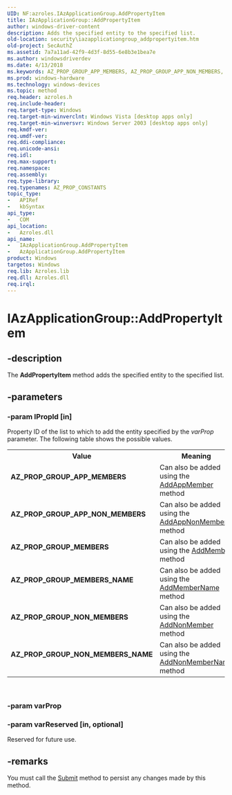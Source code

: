 ```yaml
---
UID: NF:azroles.IAzApplicationGroup.AddPropertyItem
title: IAzApplicationGroup::AddPropertyItem
author: windows-driver-content
description: Adds the specified entity to the specified list.
old-location: security\iazapplicationgroup_addpropertyitem.htm
old-project: SecAuthZ
ms.assetid: 7a7a11ad-42f9-4d3f-8d55-6e8b3e1bea7e
ms.author: windowsdriverdev
ms.date: 4/13/2018
ms.keywords: AZ_PROP_GROUP_APP_MEMBERS, AZ_PROP_GROUP_APP_NON_MEMBERS, AZ_PROP_GROUP_MEMBERS, AZ_PROP_GROUP_MEMBERS_NAME, AZ_PROP_GROUP_NON_MEMBERS, AZ_PROP_GROUP_NON_MEMBERS_NAME, AddPropertyItem, AddPropertyItem method [Security], AddPropertyItem method [Security],AzApplicationGroup object, AddPropertyItem method [Security],IAzApplicationGroup interface, AzApplicationGroup object [Security],AddPropertyItem method, IAzApplicationGroup interface [Security],AddPropertyItem method, IAzApplicationGroup.AddPropertyItem, IAzApplicationGroup::AddPropertyItem, azroles/IAzApplicationGroup::AddPropertyItem, security.iazapplicationgroup_addpropertyitem
ms.prod: windows-hardware
ms.technology: windows-devices
ms.topic: method
req.header: azroles.h
req.include-header: 
req.target-type: Windows
req.target-min-winverclnt: Windows Vista [desktop apps only]
req.target-min-winversvr: Windows Server 2003 [desktop apps only]
req.kmdf-ver: 
req.umdf-ver: 
req.ddi-compliance: 
req.unicode-ansi: 
req.idl: 
req.max-support: 
req.namespace: 
req.assembly: 
req.type-library: 
req.typenames: AZ_PROP_CONSTANTS
topic_type:
-	APIRef
-	kbSyntax
api_type:
-	COM
api_location:
-	Azroles.dll
api_name:
-	IAzApplicationGroup.AddPropertyItem
-	AzApplicationGroup.AddPropertyItem
product: Windows
targetos: Windows
req.lib: Azroles.lib
req.dll: Azroles.dll
req.irql: 
---
```


# IAzApplicationGroup::AddPropertyItem


## -description


The <b>AddPropertyItem</b> method adds the specified entity to the specified list.


## -parameters




### -param lPropId [in]

Property ID of the  list to which to add the entity specified by the <i>varProp</i> parameter. The following table shows the possible values.

<table>
<tr>
<th>Value</th>
<th>Meaning</th>
</tr>
<tr>
<td width="40%"><a id="AZ_PROP_GROUP_APP_MEMBERS"></a><a id="az_prop_group_app_members"></a><dl>
<dt><b>AZ_PROP_GROUP_APP_MEMBERS</b></dt>
</dl>
</td>
<td width="60%">
Can also be added using the <a href="https://msdn.microsoft.com/35b6c928-0c11-420d-8ba7-f28b0c67f55d">AddAppMember</a> method

</td>
</tr>
<tr>
<td width="40%"><a id="AZ_PROP_GROUP_APP_NON_MEMBERS"></a><a id="az_prop_group_app_non_members"></a><dl>
<dt><b>AZ_PROP_GROUP_APP_NON_MEMBERS</b></dt>
</dl>
</td>
<td width="60%">
Can also be added using the <a href="https://msdn.microsoft.com/31b8538f-afe1-4fd3-bf6f-6f3f0641fc2a">AddAppNonMember</a> method

</td>
</tr>
<tr>
<td width="40%"><a id="AZ_PROP_GROUP_MEMBERS"></a><a id="az_prop_group_members"></a><dl>
<dt><b>AZ_PROP_GROUP_MEMBERS</b></dt>
</dl>
</td>
<td width="60%">
Can also be added using the <a href="https://msdn.microsoft.com/934ca397-2067-451a-bccd-103ab4db3b1f">AddMember</a> method

</td>
</tr>
<tr>
<td width="40%"><a id="AZ_PROP_GROUP_MEMBERS_NAME"></a><a id="az_prop_group_members_name"></a><dl>
<dt><b>AZ_PROP_GROUP_MEMBERS_NAME</b></dt>
</dl>
</td>
<td width="60%">
Can also be added using the <a href="https://msdn.microsoft.com/148be96b-be8d-4ad7-a5ad-f22599114cfa">AddMemberName</a> method

</td>
</tr>
<tr>
<td width="40%"><a id="AZ_PROP_GROUP_NON_MEMBERS"></a><a id="az_prop_group_non_members"></a><dl>
<dt><b>AZ_PROP_GROUP_NON_MEMBERS</b></dt>
</dl>
</td>
<td width="60%">
Can also be added using the <a href="https://msdn.microsoft.com/a61f0b97-cd8a-40e5-b2ef-8eb48359fead">AddNonMember</a> method

</td>
</tr>
<tr>
<td width="40%"><a id="AZ_PROP_GROUP_NON_MEMBERS_NAME"></a><a id="az_prop_group_non_members_name"></a><dl>
<dt><b>AZ_PROP_GROUP_NON_MEMBERS_NAME</b></dt>
</dl>
</td>
<td width="60%">
Can also be added using the <a href="https://msdn.microsoft.com/56bde3d9-f4f7-449d-a080-5215dda940a0">AddNonMemberName</a> method

</td>
</tr>
</table>
 


### -param varProp




### -param varReserved [in, optional]

Reserved for future use.


## -remarks



You must call the <a href="https://msdn.microsoft.com/51a855dd-4a90-4f7a-b32f-f91e3941655b">Submit</a> method to persist any changes made by this method.




